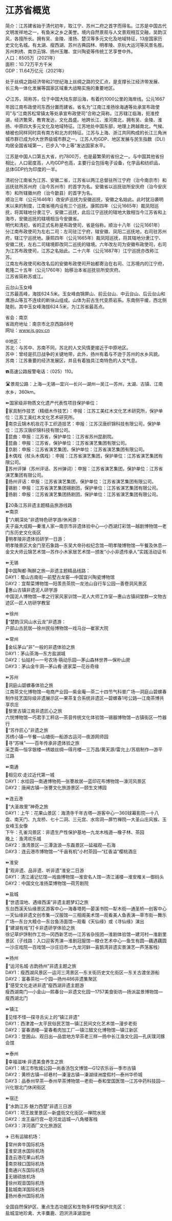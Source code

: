 # 江苏省概览  
简介：江苏建省始于清代初年，取江宁、苏州二府之首字而得名。江苏是中国古代文明发祥地之一，有鱼米之乡之美誉。境内自然景观与人文景观相互交融，吴韵汉风，各擅所长。拥有吴、金陵、淮扬、楚汉等多元文化及地域特征，13座国家历史文化名城。有太湖、瘦西湖、苏州古典园林、明孝陵、京杭大运河等风景名胜。苏州刺绣、南京云锦、扬州玉雕、宜兴陶瓷等传统工艺享誉中外。  
人口：8505万（2021年）  
面积：10.72万平方千米  
GDP：11.64万亿元（2021年）  

处于丝绸之路经济带和21世纪海上丝绸之路的交汇点，是支撑长江经济带发展、长三角一体化发展等国家区域重大战略实施的重要地区。  

📋江苏，简称苏，位于中国大陆东部沿海，有着约1000公里的海岸线。公元1667年因江南布政使司东西分置而建省。省名为“江南江淮扬徐海通等处承宣布政使司”与“江南苏松常镇太等处承宣布政使司”合称之简称。江苏辖江临海，扼淮控湖，经济繁荣，教育发达，文化昌盛。地跨长江、淮河南北，拥有吴、金陵、淮扬、中原四大多元文化及地域特征。江苏地处中国东部，地理上跨越南北，气候、植被也同样同时具有南方和北方的特征。江苏与上海、浙江共同构成的长江三角洲城市群已成为6大世界级城市群之一。江苏人均GDP、地区发展与民生指数（DLI）均居全国省域第一，已步入“中上等”发达国家水平。  

江苏是中国人口第五大省，约7800万，也是最繁荣的省份之一。与中国其他省份相比，人口密度高，人均GDP也高，主要行业包括电子设备，化学品和纺织品，总体GDP约为印度的一半。  

清初分江南省为江苏、安徽二省，江苏省以两江总督驻所江宁府（治今南京市）和巡抚驻所苏州府（治今苏州市）的首字为名。安徽省以巡抚驻所安庆府（治今安庆市）和所辖徽州府（治今歙县）的首字为名。  
顺治三年（公元1646年）改安庐巡抚为安徽巡抚，安徽之名始此。此时犹沿袭明末以来的制度，江南省境内设有三个巡抚。康熙四年（公元1665年）裁凤阳巡抚，将其辖地分隶江宁、安徽二巡抚，此后江宁巡抚的辖地大致相当今江苏省和上海市，安徽巡抚的辖境相当今安徽省。  
明代和清初，省的正式名称是布政使司，省是俗称。顺治十八年（公元1661年）分江南布政使司为左右二司：左司驻江宁府，辖安徽、凤阳二巡抚地，右司驻苏州府，辖江宁巡抚地。康熙四年（公元1665年）裁凤阳巡抚，将其辖地分隶江宁、安徽二抚，左右二司辖境即改同二巡抚的辖境。六年改左司为安徽布政使司，右司为江苏布政使司，江苏之名始此。二十六年（公元1687年）江宁巡抚亦改称江苏。  
江南左布政使司和改名后的安徽布政使司开始都寄治在右司、江苏境内的江宁府，乾隆二十五年（公元1760年）始移治本省巡抚驻所安庆府。  
江苏省简称苏或江。  

云台山玉女峰  
江苏最高峰，海拔624.5米。玉女峰由锦屏山、前云台山、中云台山、后云台山和鹰游山等互不连续的断块山组成。山体为前古生代变质岩系。东南侧平缓，西北侧陡削。其中玉女峰海拔624.5米，为江苏省最高点。  

省会：南京  
省政府地址：南京市北京西路68号  
网址：<a href="http://www.js.gov.cn" target="_blank">www.js.gov.cn</a>  

🌐地区：  
苏北：与苏中、苏南不同，苏北的人文风情更接近于中原地区。  
苏中：曾经是抗日战争的关键地带，此外，扬州有着与不逊于苏州的水乡风貌。  
苏南：江苏重要的经济发展区，并且有着独具江南特色的人文气息。  

☎️高速公路报警电话：（025）110。  

🛣️景观公路：上海—无锡—宜兴—长兴—湖州—吴江—苏州，太湖、古镇、江南水乡，360km。  

⏩国家级非物质文化遗产代表性项目保护单位：  
🔸家具制作技艺（精细木作技艺）：申报：江苏工美红木文化艺术研究所，保护单位：江苏工美红木文化艺术研究所。  
🔸南京云锦木机妆花手工织造技艺：申报：江苏汉唐织锦科技有限公司，保护单位：江苏汉唐织锦科技有限公司。  
🔸昆曲：申报：江苏省，保护单位：江苏省苏州昆剧院。  
🔸昆曲：申报：江苏省，保护单位：江苏省演艺集团有限公司。  
🔸京剧：申报：江苏省演艺集团，保护单位：江苏省演艺集团有限公司。  
🔸木偶戏（杖头木偶戏）：申报：江苏省演艺集团，保护单位：江苏省演艺集团有限公司。  
🔸苏州评弹（苏州评话、苏州弹词）：申报：江苏省演艺集团，保护单位：江苏省演艺集团有限公司。  
🔸扬州评话：申报：江苏省演艺集团，保护单位：江苏省演艺集团有限公司。  
🔸锡剧：申报：江苏省演艺集团锡剧团，保护单位：江苏省演艺集团有限公司。  
🔸扬剧：申报：江苏省演艺集团扬剧团，保护单位：江苏省演艺集团有限公司。  

🧭20条江苏非遗主题精品旅游线路  
⏩南京  
🔸“六朝深处”非遗特色研学游/休闲游：  
夫子庙大成殿—秦淮人家—南京市非遗体验中心—小西湖灯彩馆—越剧博物馆—老门东历史文化街区  
🔸明孝陵非遗体验研学一日游：  
明孝陵景区大金门至石象路—东吴大帝孙权纪念馆—明孝陵博物馆—午餐及休息—金文大师云锦艺术馆—苏作小木家居艺术馆—颁发“小小非遗传承人”实践活动证书  

⏩无锡  
🔸中国陶都·陶醉之旅—非遗主题精品线路：  
DAY1：蜀山古南街—前墅古龙窑—中国宜兴陶瓷博物馆  
DAY2：宜帮菜博物馆—阳羡贡茶院—龙池山自行车公园—善卷洞风景区  
🔸惠山古镇非遗泥人研学游  
中国泥人博物馆—孝之行家风家训馆—泥人大师工作室—惠山古镇祠堂群—文物古迹区—匠人坊研学教室  

⏩徐州  
🔸“楚韵汉风山水云龙”非遗游：  
户部山古民居—徐州民俗博物馆—戏马台—崔家大院  

⏩常州  
🔸金坛茅山“非”一般的非遗体验之旅  
DAY1：茅山茶海—东方盐湖城  
DAY2：仙姑村—一号农场·萌动乐园—茅山森林世界—保朴山房  
DAY3：茅山金牛洞—茅山肴·道家菜—花谷奇缘  

⏩苏州  
🔸洞庭山碧螺春体验之旅  
江南茶文化博物馆—电商产业园—紫金庵—茶二十四节气科普广场—洞庭山碧螺春制作技艺国际级非遗展示区—果茶复合系统非遗区—碧螺春1号公路—江南茶博共享农庄  
🔸黎里古镇江南非遗匠心之旅  
六悦博物馆—巧君手工秤店—茶音传统文化体验馆—锡器博物馆—古镇街区—竹器行  
🔸“苏作匠心”非遗之旅  
苏绣小镇—午餐—山塘街—船游古运河—夜游网师园  
🔸寻“苏味”——百年传承非遗体验之旅  
采芝斋—恒孚银楼—绣娘丝绸—得月楼—三万昌/黄天源/雷允上/苏扇制作—游平江路  

⏩南通  
🔸相见欢·走过近代第一城  
DAY1：水绘园—南通博物苑—张謇故居—蓝印花布博物馆—濠河风景区  
DAY2：唐闸古镇—张謇文化旅游景区—颐生文博园  

⏩连云港  
🔸“大圣故里”神奇之旅  
DAY1：上午：花果山景区：海清寺千年古塔—游客中心—360球幕影院—十八盘、南天门、九龙桥、七十二洞、三元宫、水帘洞—屏竹禅院—大圣山庄风猴、玉女峰玉女像  
下午：孔雀沟景区：非遗生产性保护基地—九龙木栈道—橡子林、茶园  
晚上：渔湾欢乐城  
DAY2：渔湾景区—三潭汲浪—东磊景区—延福观—石海  
DAY3：连云港市博物馆—“千亩有机”小村茶园—“红香溢”樱桃酒庄  

⏩淮安  
🔸“观非遗、品非遗、听非遗”淮安二日游  
DAY1：清江浦记忆馆—戏曲博物馆—淮安名人馆—清江浦楼—淮安榷关—御码头  
DAY2：中国文化准扬菜博物馆—荷芳剧院  

⏩盐城  
🔸“世遗湿地、遇缘西溪”非遗主题梦幻之旅  
东台西溪天仙缘景区游客中心—海春塔苑—晏溪书院—犁木街—通圣桥—创客中心—天仙缘非遗文创市集—汉服馆—三相阁美术馆—观看美人鱼表演—草市街—舞乐广场—东台大粮仓—东台鱼汤面馆—观看《天仙缘》或《寻仙缘》演出  
🔸“建湖有戏”打卡非遗研学体验之旅  
徐记草炉饼制作工坊—冈西新艺坊—江苏省杂技团—淮剧体验馆—建河村—淮剧里景区（子线路：入口迎客秀演—淮剧冠服馆—粮仓艺术中心—鱼生有圆—藕遇藕圆—沙庄戏院—百戏馆—沙庄旧市—九龙河鲜—喜鹊湾非遗实景演艺—芦荡客栈）  

⏩扬州  
🔸“运河名城·古韵扬州”非遗主题之旅  
DAY1：瘦西湖风景区—运河三湾景区—东关街历史文化街区—东关古渡坐游船  
DAY2：富春茶社—个园—扬州486非遗集聚区  
🔸“感受文化走进非遗”瘦西湖非遗主题游  
瘦西湖南门—小金山—熙春台—非遗文化园—1757美食街坊—扬派盆景博物馆—瘦西湖北门  

⏩镇江  
🔸见怪不怪—探寻舌尖上的“镇江非遗”  
DAY1：西津渡—太平民俗民艺馆—镇江民间文化艺术馆—漫步老街  
DAY2：宴春酒楼—宴春肴肉加工厂—镇江醋文化博物馆—镇江新区  
DAY3：登圌山、观日出—品尝地方早茶老三样—扬中长江渔文化园—孔庆璞河豚会馆  

⏩泰州  
🔸幸福滋味·非遗美食养生之旅  
DAY1：靖江市牧城公园—尚香汤包文博馆—G12农乐谷—季市古镇  
DAY2：黄桥古镇—祁巷村—溱潼古镇—溱湖绿洲度假村—泰州华侨城  
DAY3：品泰州早茶—泰州早茶博物馆—老街—泰和堂国医馆—江苏中药科技园—兴化银北门休闲街区  

⏩宿迁  
🔸“水韵江苏·魅力西楚”非遗三日游  
DAY1：项王故里景区—新盛街文化街区—禅院水居  
DAY2：龙王庙行宫—皂河龙运城—八角楼客栈  
DAY3：洋河酒厂文化旅游区  

✈️ 已有运输机场：  
🔸常州奔牛国际机场  
🔸淮安涟水国际机场  
🔸连云港花果山机场  
🔸南京禄口国际机场  
🔸南通兴东国际机场  
🔸无锡硕放机场  
🔸徐州观音国际机场  
🔸盐城南洋国际机场  
🔸扬州泰州国际机场  

全国自然保护区、重点生态功能区和生物多样性保护优先区：  
盐城湿地珍禽、大丰麋鹿、泗洪洪泽湖湿地  
